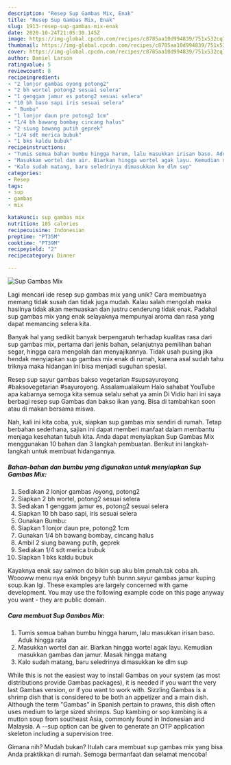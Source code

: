 ```yaml
---
description: "Resep Sup Gambas Mix, Enak"
title: "Resep Sup Gambas Mix, Enak"
slug: 1913-resep-sup-gambas-mix-enak
date: 2020-10-24T21:05:30.145Z
image: https://img-global.cpcdn.com/recipes/c8785aa10d994839/751x532cq70/sup-gambas-mix-foto-resep-utama.jpg
thumbnail: https://img-global.cpcdn.com/recipes/c8785aa10d994839/751x532cq70/sup-gambas-mix-foto-resep-utama.jpg
cover: https://img-global.cpcdn.com/recipes/c8785aa10d994839/751x532cq70/sup-gambas-mix-foto-resep-utama.jpg
author: Daniel Larson
ratingvalue: 5
reviewcount: 8
recipeingredient:
- "2 lonjor gambas oyong potong2"
- "2 bh wortel potong2 sesuai selera"
- "1 genggam jamur es potong2 sesuai selera"
- "10 bh baso sapi iris sesuai selera"
- " Bumbu"
- "1 lonjor daun pre potong2 1cm"
- "1/4 bh bawang bombay cincang halus"
- "2 siung bawang putih geprek"
- "1/4 sdt merica bubuk"
- "1 bks kaldu bubuk"
recipeinstructions:
- "Tumis semua bahan bumbu hingga harum, lalu masukkan irisan baso. Aduk hingga rata"
- "Masukkan wortel dan air. Biarkan hingga wortel agak layu. Kemudian masukkan gambas dan jamur. Masak hingga matang"
- "Kalo sudah matang, baru seledrinya dimasukkan ke dlm sup"
categories:
- Resep
tags:
- sup
- gambas
- mix

katakunci: sup gambas mix 
nutrition: 185 calories
recipecuisine: Indonesian
preptime: "PT35M"
cooktime: "PT39M"
recipeyield: "2"
recipecategory: Dinner

---
```



![Sup Gambas Mix](https://img-global.cpcdn.com/recipes/c8785aa10d994839/751x532cq70/sup-gambas-mix-foto-resep-utama.jpg)

Lagi mencari ide resep sup gambas mix yang unik? Cara membuatnya memang tidak susah dan tidak juga mudah. Kalau salah mengolah maka hasilnya tidak akan memuaskan dan justru cenderung tidak enak. Padahal sup gambas mix yang enak selayaknya mempunyai aroma dan rasa yang dapat memancing selera kita.

Banyak hal yang sedikit banyak berpengaruh terhadap kualitas rasa dari sup gambas mix, pertama dari jenis bahan, selanjutnya pemilihan bahan segar, hingga cara mengolah dan menyajikannya. Tidak usah pusing jika hendak menyiapkan sup gambas mix enak di rumah, karena asal sudah tahu triknya maka hidangan ini bisa menjadi suguhan spesial.

Resep sup sayur gambas bakso vegetarian #supsayuroyong #baksovegetarian #sayuroyong. Assalamualaikum Halo sahabat YouTube apa kabarnya semoga kita semua selalu sehat ya amin Di Vidio hari ini saya berbagi resep sup Gambas dan bakso ikan yang. Bisa di tambahkan soon atau di makan bersama miswa.


Nah, kali ini kita coba, yuk, siapkan sup gambas mix sendiri di rumah. Tetap berbahan sederhana, sajian ini dapat memberi manfaat dalam membantu menjaga kesehatan tubuh kita. Anda dapat menyiapkan Sup Gambas Mix menggunakan 10 bahan dan 3 langkah pembuatan. Berikut ini langkah-langkah untuk membuat hidangannya.

<!--inarticleads1-->

##### Bahan-bahan dan bumbu yang digunakan untuk menyiapkan Sup Gambas Mix:

1. Sediakan 2 lonjor gambas /oyong, potong2
1. Siapkan 2 bh wortel, potong2 sesuai selera
1. Sediakan 1 genggam jamur es, potong2 sesuai selera
1. Siapkan 10 bh baso sapi, iris sesuai selera
1. Gunakan  Bumbu:
1. Siapkan 1 lonjor daun pre, potong2 1cm
1. Gunakan 1/4 bh bawang bombay, cincang halus
1. Ambil 2 siung bawang putih, geprek
1. Sediakan 1/4 sdt merica bubuk
1. Siapkan 1 bks kaldu bubuk


Kayaknya enak say salmon do bikin sup aku blm prnah.tak coba ah. Woooww menu nya enkk bngeyy tuhh bunnn.sayur gambas jamur kuping soup.ikan lgi. These examples are largely concerned with game development. You may use the following example code on this page anyway you want - they are public domain. 

<!--inarticleads2-->

##### Cara membuat Sup Gambas Mix:

1. Tumis semua bahan bumbu hingga harum, lalu masukkan irisan baso. Aduk hingga rata
1. Masukkan wortel dan air. Biarkan hingga wortel agak layu. Kemudian masukkan gambas dan jamur. Masak hingga matang
1. Kalo sudah matang, baru seledrinya dimasukkan ke dlm sup


While this is not the easiest way to install Gambas on your system (as most distributions provide Gambas packages), it is needed if you want the very last Gambas version, or if you want to work with. Sizzling Gambas is a shrimp dish that is considered to be both an appetizer and a main dish. Although the term &#34;Gambas&#34; in Spanish pertain to prawns, this dish often uses medium to large sized shrimps. Sup kambing or sop kambing is a mutton soup from southeast Asia, commonly found in Indonesian and Malaysia. A --sup option can be given to generate an OTP application skeleton including a supervision tree. 

Gimana nih? Mudah bukan? Itulah cara membuat sup gambas mix yang bisa Anda praktikkan di rumah. Semoga bermanfaat dan selamat mencoba!
